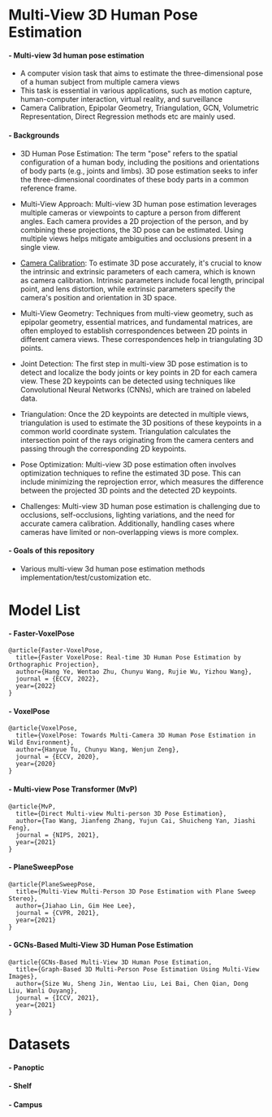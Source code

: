 Multi-View 3D Human Pose Estimation
=============

#### - Multi-view 3d human pose estimation

  - A computer vision task that aims to estimate the three-dimensional pose of a human subject from multiple camera views
  - This task is essential in various applications, such as motion capture, human-computer interaction, virtual reality, and surveillance
  - Camera Calibration, Epipolar Geometry, Triangulation, GCN, Volumetric Representation, Direct Regression methods etc are mainly used.

#### - Backgrounds

  - 3D Human Pose Estimation: The term "pose" refers to the spatial configuration of a human body, including the positions and orientations of body parts (e.g., joints and limbs). 3D pose estimation seeks to infer the three-dimensional coordinates of these body parts in a common reference frame.

  - Multi-View Approach: Multi-view 3D human pose estimation leverages multiple cameras or viewpoints to capture a person from different angles. Each camera provides a 2D projection of the person, and by combining these projections, the 3D pose can be estimated. Using multiple views helps mitigate ambiguities and occlusions present in a single view.

  - [Camera Calibration](https://github.com/qbxlvnf11/camera-calibration): To estimate 3D pose accurately, it's crucial to know the intrinsic and extrinsic parameters of each camera, which is known as camera calibration. Intrinsic parameters include focal length, principal point, and lens distortion, while extrinsic parameters specify the camera's position and orientation in 3D space.

  - Multi-View Geometry: Techniques from multi-view geometry, such as epipolar geometry, essential matrices, and fundamental matrices, are often employed to establish correspondences between 2D points in different camera views. These correspondences help in triangulating 3D points.

  - Joint Detection: The first step in multi-view 3D pose estimation is to detect and localize the body joints or key points in 2D for each camera view. These 2D keypoints can be detected using techniques like Convolutional Neural Networks (CNNs), which are trained on labeled data.

  - Triangulation: Once the 2D keypoints are detected in multiple views, triangulation is used to estimate the 3D positions of these keypoints in a common world coordinate system. Triangulation calculates the intersection point of the rays originating from the camera centers and passing through the corresponding 2D keypoints.

  - Pose Optimization: Multi-view 3D pose estimation often involves optimization techniques to refine the estimated 3D pose. This can include minimizing the reprojection error, which measures the difference between the projected 3D points and the detected 2D keypoints.

  - Challenges: Multi-view 3D human pose estimation is challenging due to occlusions, self-occlusions, lighting variations, and the need for accurate camera calibration. Additionally, handling cases where cameras have limited or non-overlapping views is more complex.

#### - Goals of this repository
  - Various multi-view 3d human pose estimation methods implementation/test/customization etc.


Model List
=============

#### - Faster-VoxelPose

```
@article{Faster-VoxelPose,
  title={Faster VoxelPose: Real-time 3D Human Pose Estimation by Orthographic Projection},
  author={Hang Ye, Wentao Zhu, Chunyu Wang, Rujie Wu, Yizhou Wang},
  journal = {ECCV, 2022},
  year={2022}
}
```

#### - VoxelPose

```
@article{VoxelPose,
  title={VoxelPose: Towards Multi-Camera 3D Human Pose Estimation in Wild Environment},
  author={Hanyue Tu, Chunyu Wang, Wenjun Zeng},
  journal = {ECCV, 2020},
  year={2020}
}
```

#### - Multi-view Pose Transformer (MvP)

```
@article{MvP,
  title={Direct Multi-view Multi-person 3D Pose Estimation},
  author={Tao Wang, Jianfeng Zhang, Yujun Cai, Shuicheng Yan, Jiashi Feng},
  journal = {NIPS, 2021},
  year={2021}
}
```

#### - PlaneSweepPose

```
@article{PlaneSweepPose,
  title={Multi-View Multi-Person 3D Pose Estimation with Plane Sweep Stereo},
  author={Jiahao Lin, Gim Hee Lee},
  journal = {CVPR, 2021},
  year={2021}
}
```

#### - GCNs-Based Multi-View 3D Human Pose Estimation

```
@article{GCNs-Based Multi-View 3D Human Pose Estimation,
  title={Graph-Based 3D Multi-Person Pose Estimation Using Multi-View Images},
  author={Size Wu, Sheng Jin, Wentao Liu, Lei Bai, Chen Qian, Dong Liu, Wanli Ouyang},
  journal = {ICCV, 2021},
  year={2021}
}
```


Datasets
=============

#### - Panoptic

#### - Shelf

#### - Campus
